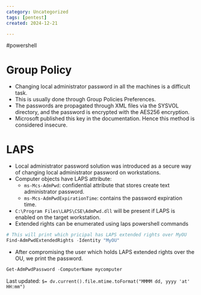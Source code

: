 ```yaml
---
category: Uncategorized
tags: [pentest]
created: 2024-12-21

---
```

#powershell
# Group Policy
- Changing local administrator password in all the machines is a difficult task. 
- This is usually done through Group Policies Preferences.
- The passwords are propagated through XML files via the SYSVOL directory, and the password is encrypted with the AES256 encryption.
- Microsoft published this key in the documentation. Hence this method is considered insecure.
# LAPS
- Local administrator password solution was introduced as a secure way of changing local administrator password on workstations.
- Computer objects have LAPS attribute:
	- `ms-Mcs-AdmPwd`: confidential attribute that stores create text administrator password.
	- `ms-Mcs-AdmPwdExpirationTime`: contains the password expiration time.
- `C:\Program Files\LAPS\CSE\AdmPwd.dll` will be present if LAPS is enabled on the target workstation.
- Extended rights can be enumerated using laps powershell commands
```powershell
# This will print which pricipal has LAPS extended rights over MyOU 
Find-AdmPwdExtendedRights -Identity "MyOU"
```
- After compromising the user which holds LAPS extended rights over the OU, we print the password.
```powershell
Get-AdmPwdPassword -ComputerName mycomputer
```


Last updated: `$= dv.current().file.mtime.toFormat("MMMM dd, yyyy 'at' HH:mm")`
